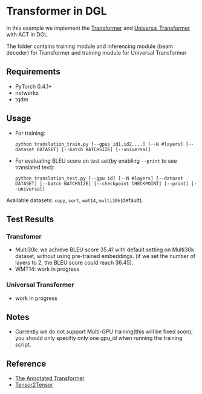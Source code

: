 # Transformer in DGL
In this example we implement the [Transformer](https://arxiv.org/pdf/1706.03762.pdf) and [Universal Transformer](https://arxiv.org/abs/1807.03819) with ACT in DGL.

The folder contains training module and inferencing module (beam decoder) for Transformer and training module for Universal Transformer

## Requirements

- PyTorch 0.4.1+
- networkx
- tqdm

## Usage

- For training:

    ```
    python translation_train.py [--gpus id1,id2,...] [--N #layers] [--dataset DATASET] [--batch BATCHSIZE] [--universal]
    ```

- For evaluating BLEU score on test set(by enabling `--print` to see translated text):

    ```
    python translation_test.py [--gpu id] [--N #layers] [--dataset DATASET] [--batch BATCHSIZE] [--checkpoint CHECKPOINT] [--print] [--universal]
    ```

Available datasets: `copy`, `sort`, `wmt14`, `multi30k`(default).

## Test Results

### Transfomer

- Multi30k: we achieve BLEU score 35.41 with default setting on Multi30k dataset, without using pre-trained embeddings. (if we set the number of layers to 2, the BLEU score could reach 36.45).
- WMT14: work in progress 

### Universal Transformer

- work in progress 

## Notes

- Currently we do not support Multi-GPU training(this will be fixed soon), you should only specifiy only one gpu\_id when running the training script.

## Reference

- [The Annotated Transformer](http://nlp.seas.harvard.edu/2018/04/03/attention.html)
- [Tensor2Tensor](https://github.com/tensorflow/tensor2tensor/blob/master/tensor2tensor/)
